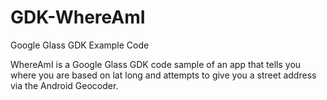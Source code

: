 GDK-WhereAmI
============

Google Glass GDK Example Code

WhereAmI is a Google Glass GDK code sample of an app that tells you where you are based on lat long and attempts to give you a street address via the Android Geocoder.
